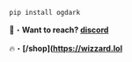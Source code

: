 ```sh-session
pip install ogdark
```


📩・**Want to reach? [discord](https://discord.gg/zwl)**


🔥・**[/shop](https://wizzard.lol**

